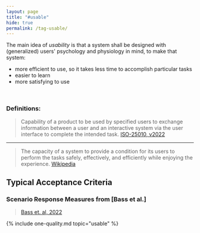 ```yaml
---
layout: page
title: "#usable"
hide: true
permalink: /tag-usable/
---
```


<div class="arc42-help" markdown="1">

The main idea of _usability_ is that a system shall be designed with (generalized) users' psychology and physiology in mind, to make that system:

*  more efficient to use, so it takes less time to accomplish particular tasks
*  easier to learn
*  more satisfying to use

</div><br>

### Definitions:

>Capability of a product to be used by specified users to exchange information between a user and an interactive system via the user interface to complete the intended task.
>[ISO-25010, v2022](/references/#iso-25010-2022)

<hr class="with-no-margin"/>

>The capacity of a system to provide a condition for its users to perform the tasks safely, effectively, and efficiently while enjoying the experience.
>[Wikipedia](https://en.wikipedia.org/wiki/Usability)


## Typical Acceptance Criteria

<!--TODO -->

### Scenario Response Measures from [Bass et al.]

>
>[Bass et. al, 2022](/references/#bass-swa-practice)


<!-- include all qualities associated with this tag -->
{% include one-quality.md topic="usable"  %}
